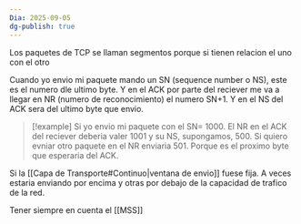 ```yaml
---
Dia: 2025-09-05
dg-publish: true
---
```

Los paquetes de TCP se llaman segmentos porque si tienen relacion el uno con el otro 

Cuando yo envio mi paquete mando un SN (sequence number o NS), este es el numero dle ultimo byte. Y en el ACK por parte del reciever me va a llegar en NR (numero de reconocimiento) el numero SN+1. Y en el NS del ACK sera del ultimo byte que envio.

>[!example] Si yo envio mi paquete con el SN= 1000. El NR en el ACK del reciever deberia valer 1001 y su NS, supongamos, 500. Si quiero evniar otro paquete en el NR enviaria 501. Porque es el proximo byte que esperaria del ACK.

Si la [[Capa de Transporte#Continuo|ventana de envio]] fuese fija. A veces estaria enviando por encima y otras por debajo de la capacidad de trafico de la red.


Tener siempre en cuenta el [[MSS]]


